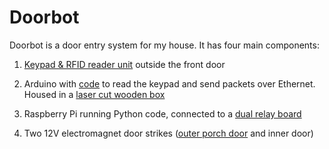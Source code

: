 # Doorbot

Doorbot is a door entry system for my house. It has four main components:

1. [Keypad & RFID reader unit](https://github.com/paulfurley/doorbot/blob/master/hardware/keypad) outside the front door

2. Arduino with [code](https://github.com/paulfurley/doorbot/blob/master/arduino/doorbot/doorbot.ino) to read the keypad and send packets over Ethernet. Housed in a [laser cut wooden box](https://github.com/paulfurley/doorbot/blob/master/hardware/casing)

3. Raspberry Pi running Python code, connected to a [dual relay board](https://www.amazon.co.uk/dp/B009P04ZKC/)

4. Two 12V electromagnet door strikes ([outer porch door](https://www.locksonline.co.uk/UPVC-Electronic-Locking/uPVC-Door-Electric-Strike-Release.html) and inner door)
